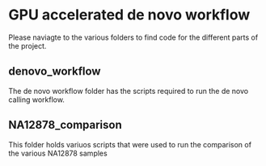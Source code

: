 # GPU accelerated de novo workflow

Please naviagte to the various folders to find code for the different parts of the project.

## denovo_workflow

The de novo workflow folder has the scripts required to run the de novo calling workflow.

## NA12878_comparison

This folder holds variuos scripts that were used to run the comparison of the various NA12878 samples

